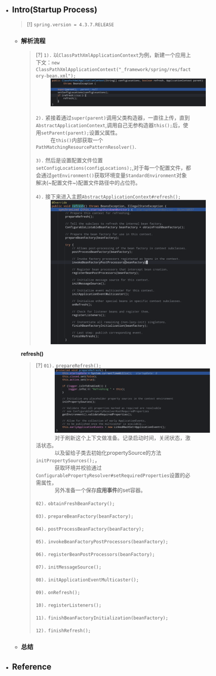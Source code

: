 * ## Intro(Startup Process)

    > [!] `spring.version = 4.3.7.RELEASE`

    + ### 解析流程

        > [?] `1).` 以`ClassPathXmlApplicationContext`为例，新建一个应用上下文：`new ClassPathXmlApplicationContext("_framework/spring/res/factory-bean.xml");`
        <br><span style='padding-left:2.8em' />![](/.images/doc/framework/spring/00-spring-startup/ss-01.png ':size=70%')
        <br><br>`2).` 紧接着通过`super(parent)`调用父类构造器，一直往上传，直到`AbstractApplicationContext`,调用自己无参构造器`this();`后，使用`setParent(parent);`设置父属性。
        <br><span style='padding-left:2.8em' />在`this()`内部获取一个`PathMatchingResourcePatternResolver()`.
        <br><br>`3).` 然后是设置配置文件位置`setConfigLocations(configLocations);`,对于每一个配置文件，都会通过`getEnvironment()`获取环境变量`StandardEnvironment`对象解决(~配置文件~)配置文件路径中的占位符。
        <br><br>`4).` 接下来进入主题`AbstractApplicationContext#refresh();`
        <br><span style='padding-left:2.8em' />![](/.images/doc/framework/spring/00-spring-startup/ss-02.png ':size=70%x550px')

        **refresh()**

        > [?] `01).` `prepareRefresh();`
        <br><span style='padding-left:3.6em' />![](/.images/doc/framework/spring/00-spring-startup/ss-03.png ':size=70%')
        <br><span style='padding-left:3.6em' />对于刷新这个上下文做准备。记录启动时间，关闭状态，激活状态。
        <br><span style='padding-left:3.6em' />以及留给子类去初始化propertySource的方法`initPropertySources();`，
        <br><span style='padding-left:3.6em' />获取环境并校验通过`ConfigurablePropertyResolver#setRequiredProperties`设置的必需属性，<br><span style='padding-left:3.6em' />另外准备一个保存**应用事件**的set容器。
        <br><br>`02).` `obtainFreshBeanFactory();`
        <br><br>`03).` `prepareBeanFactory(beanFactory);`
        <br><br>`04).` `postProcessBeanFactory(beanFactory);`
        <br><br>`05).` `invokeBeanFactoryPostProcessors(beanFactory);`
        <br><br>`06).` `registerBeanPostProcessors(beanFactory);`
        <br><br>`07).` `initMessageSource();`
        <br><br>`08).` `initApplicationEventMulticaster();`
        <br><br>`09).` `onRefresh();`
        <br><br>`10).` `registerListeners();`
        <br><br>`11).` `finishBeanFactoryInitialization(beanFactory);`
        <br><br>`12).` `finishRefresh();`

    + ### 总结

* ## Reference